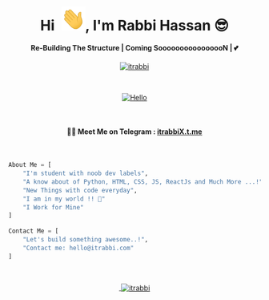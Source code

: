 <h1 align="center">Hi  &nbsp;<a href="http://itrabbi.com/"><img src="https://raw.githubusercontent.com/itrabbi/itrabbi/master/Hi.gif" width="48"></a>, I'm Rabbi Hassan 😎</h1>


<h4 align="center">Re-Building The Structure | Coming SoooooooooooooooN | 💕 </h4>

<p align="center"> <a href="https://github.com/itrabbi/"><img width="170px" height="24" src="https://komarev.com/ghpvc/?username=itrabbi&label=PROFILE%20VISITORS&color=blueviolet&style=flat-square" alt="itrabbi" /></a> </p><br>

<p align="center"><a href="https://itrabbi.com/"><img src="https://sdk.bitmoji.com/render/panel/7ff431c5-0042-4ded-81e5-a5514a9e677a-73722fee-603d-4ad6-a574-ee66da7461b3-v1.png?transparent=1&palette=1" alt="Hello" width="170" height="170"/></a></p><br>


<h4 align="center">🏴‍☠️ Meet Me on Telegram : <a href="https://itrabbiX.t.me">itrabbiX.t.me</a></h4>

<br>

```py
About Me = [
    "I'm student with noob dev labels",
    "A know about of Python, HTML, CSS, JS, ReactJs and Much More ...!",
    "New Things with code everyday",
    "I am in my world !! 💞"
    "I Work for Mine"
]
```

```py
Contact Me = [
    "Let's build something awesome..!",
    "Contact me: hello@itrabbi.com"
]
```

<br><a href="https://itrabbi.com/"><p align="center">&nbsp;<img align="center" href="https://github.com/itrabbi" src="https://github-readme-stats.vercel.app/api?username=itrabbi&theme=algolia&show_icons=true" alt="itrabbi"/></p></a>


